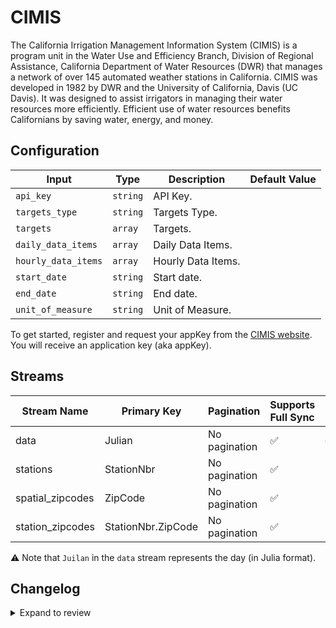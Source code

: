 # CIMIS
The California Irrigation Management Information System (CIMIS) is a program unit in the Water Use and Efficiency Branch, Division of Regional Assistance, California Department of Water Resources (DWR) that manages a network of over 145 automated weather stations in California. CIMIS was developed in 1982 by DWR and the University of California, Davis (UC Davis). It was designed to assist irrigators in managing their water resources more efficiently. Efficient use of water resources benefits Californians by saving water, energy, and money.

## Configuration

| Input | Type | Description | Default Value |
|-------|------|-------------|---------------|
| `api_key` | `string` | API Key.  |  |
| `targets_type` | `string` | Targets Type.  |  |
| `targets` | `array` | Targets.  |  |
| `daily_data_items` | `array` | Daily Data Items.  |  |
| `hourly_data_items` | `array` | Hourly Data Items.  |  |
| `start_date` | `string` | Start date.  |  |
| `end_date` | `string` | End date.  |  |
| `unit_of_measure` | `string` | Unit of Measure.  |  |

To get started, register and request your appKey from the [CIMIS website](https://wwwcimis.water.ca.gov/). You will receive an application key (aka appKey).

## Streams
| Stream Name | Primary Key | Pagination | Supports Full Sync | Supports Incremental |
|-------------|-------------|------------|---------------------|----------------------|
| data | Julian | No pagination | ✅ |  ✅  |
| stations | StationNbr | No pagination | ✅ |  ❌  |
| spatial_zipcodes | ZipCode | No pagination | ✅ |  ❌  |
| station_zipcodes | StationNbr.ZipCode | No pagination | ✅ |  ❌  |

⚠️ Note that `Juilan` in the `data` stream represents the day (in Julia format).

## Changelog

<details>
  <summary>Expand to review</summary>

| Version | Date | Pull Request | Subject |
|---------|------|--------------|---------|
| 0.0.27 | 2025-06-14 | [61200](https://github.com/airbytehq/airbyte/pull/61200) | Update dependencies |
| 0.0.26 | 2025-05-24 | [60357](https://github.com/airbytehq/airbyte/pull/60357) | Update dependencies |
| 0.0.25 | 2025-05-10 | [60044](https://github.com/airbytehq/airbyte/pull/60044) | Update dependencies |
| 0.0.24 | 2025-05-03 | [59427](https://github.com/airbytehq/airbyte/pull/59427) | Update dependencies |
| 0.0.23 | 2025-04-26 | [58898](https://github.com/airbytehq/airbyte/pull/58898) | Update dependencies |
| 0.0.22 | 2025-04-19 | [58348](https://github.com/airbytehq/airbyte/pull/58348) | Update dependencies |
| 0.0.21 | 2025-04-12 | [57764](https://github.com/airbytehq/airbyte/pull/57764) | Update dependencies |
| 0.0.20 | 2025-04-05 | [57172](https://github.com/airbytehq/airbyte/pull/57172) | Update dependencies |
| 0.0.19 | 2025-03-29 | [56611](https://github.com/airbytehq/airbyte/pull/56611) | Update dependencies |
| 0.0.18 | 2025-03-22 | [56103](https://github.com/airbytehq/airbyte/pull/56103) | Update dependencies |
| 0.0.17 | 2025-03-08 | [55370](https://github.com/airbytehq/airbyte/pull/55370) | Update dependencies |
| 0.0.16 | 2025-03-01 | [54876](https://github.com/airbytehq/airbyte/pull/54876) | Update dependencies |
| 0.0.15 | 2025-02-22 | [54263](https://github.com/airbytehq/airbyte/pull/54263) | Update dependencies |
| 0.0.14 | 2025-02-15 | [53908](https://github.com/airbytehq/airbyte/pull/53908) | Update dependencies |
| 0.0.13 | 2025-02-08 | [53437](https://github.com/airbytehq/airbyte/pull/53437) | Update dependencies |
| 0.0.12 | 2025-02-01 | [52947](https://github.com/airbytehq/airbyte/pull/52947) | Update dependencies |
| 0.0.11 | 2025-01-25 | [52158](https://github.com/airbytehq/airbyte/pull/52158) | Update dependencies |
| 0.0.10 | 2025-01-18 | [51713](https://github.com/airbytehq/airbyte/pull/51713) | Update dependencies |
| 0.0.9 | 2025-01-11 | [51236](https://github.com/airbytehq/airbyte/pull/51236) | Update dependencies |
| 0.0.8 | 2024-12-28 | [50453](https://github.com/airbytehq/airbyte/pull/50453) | Update dependencies |
| 0.0.7 | 2024-12-21 | [50154](https://github.com/airbytehq/airbyte/pull/50154) | Update dependencies |
| 0.0.6 | 2024-12-14 | [49565](https://github.com/airbytehq/airbyte/pull/49565) | Update dependencies |
| 0.0.5 | 2024-12-12 | [49281](https://github.com/airbytehq/airbyte/pull/49281) | Update dependencies |
| 0.0.4 | 2024-12-11 | [49024](https://github.com/airbytehq/airbyte/pull/49024) | Starting with this version, the Docker image is now rootless. Please note that this and future versions will not be compatible with Airbyte versions earlier than 0.64 |
| 0.0.3 | 2024-11-04 | [48156](https://github.com/airbytehq/airbyte/pull/48156) | Update dependencies |
| 0.0.2 | 2024-10-28 | [47556](https://github.com/airbytehq/airbyte/pull/47556) | Update dependencies |
| 0.0.1 | 2024-09-18 | | Initial release by [@topefolorunso](https://github.com/topefolorunso) via Connector Builder |

</details>
